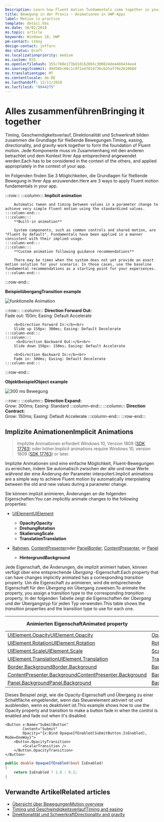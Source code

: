 ```yaml
---
Description: Learn how Fluent motion fundamentals come together in your app.
title: Bewegung in der Praxis – Animationen in UWP-Apps
label: Motion in practice
template: detail.hbs
ms.date: 10/02/2018
ms.topic: article
keywords: Windows 10, UWP
pm-contact: stmoy
design-contact: jeffarn
doc-status: Draft
ms.localizationpriority: medium
ms.custom: RS5
ms.openlocfilehash: 355c760e173bd101b2865c300824de44b6434ee4
ms.sourcegitcommit: 49d58bc66c1c9f2a4f81473bcb25af79e2b1088d
ms.translationtype: MT
ms.contentlocale: de-DE
ms.lasthandoff: 12/11/2018
ms.locfileid: "8944275"
---
```

# <a name="bringing-it-together"></a><span data-ttu-id="caed8-103">Alles zusammenführen</span><span class="sxs-lookup"><span data-stu-id="caed8-103">Bringing it together</span></span>

<span data-ttu-id="caed8-104">Timing, Geschwindigkeitsverlauf, Direktionalität und Schwerkraft bilden zusammen die Grundlage für fließende Bewegungen.</span><span class="sxs-lookup"><span data-stu-id="caed8-104">Timing, easing, directionality, and gravity work together to form the foundation of Fluent motion.</span></span> <span data-ttu-id="caed8-105">Jede Komponente muss im Zusammenhang mit den anderen betrachtet und dem Kontext Ihrer App entsprechend angewendet werden.</span><span class="sxs-lookup"><span data-stu-id="caed8-105">Each has to be considered in the context of the others, and applied appropriately in the context of your app.</span></span>

<span data-ttu-id="caed8-106">Im Folgenden finden Sie 3 Möglichkeiten, die Grundlagen für fließende Bewegung in Ihrer App anzuwenden.</span><span class="sxs-lookup"><span data-stu-id="caed8-106">Here are 3 ways to apply Fluent motion fundamentals in your app.</span></span>

:::row:::
    :::column:::
        **Implicit animation**

        Automatic tween and timing between values in a parameter change to achieve very simple Fluent motion using the standardized values.
    :::column-end:::
    :::column:::
        **Built-in animation**

        System components, such as common controls and shared motion, are "Fluent by default". Fundamentals have been applied in a manner consistent with their implied usage.
    :::column-end:::
    :::column:::
        **Custom animation following guidance recommendations**

        There may be times when the system does not yet provide an exact motion solution for your scenario. In those cases, use the baseline fundamental recommendations as a starting point for your experiences.
    :::column-end:::
:::row-end:::

**<span data-ttu-id="caed8-107">Beispielübergang</span><span class="sxs-lookup"><span data-stu-id="caed8-107">Transition example</span></span>**

![funktionelle Animation](images/pageRefresh.gif)

:::row:::
    :::column:::
        <b>Direction Forward Out:</b><br>
        Fade out: 150m; Easing: Default Accelerate

        <b>Direction Forward In:</b><br>
        Slide up 150px: 300ms; Easing: Default Decelerate
    :::column-end:::
    :::column:::
         <b>Direction Backward Out:</b><br>
        Slide down 150px: 150ms; Easing: Default Accelerate

        <b>Direction Backward In:</b><br>
        Fade in: 300ms; Easing: Default Decelerate
    :::column-end:::
:::row-end:::

**<span data-ttu-id="caed8-109">Objektbeispiel</span><span class="sxs-lookup"><span data-stu-id="caed8-109">Object example</span></span>**

 ![300 ms Bewegung](images/control.gif)

:::row:::
    :::column:::
        <b>Direction Expand:</b><br>
        Grow: 300ms; Easing: Standard
    :::column-end:::
    :::column:::
        <b>Direction Contract:</b><br>
        Grow: 150ms; Easing: Default Accelerate
    :::column-end:::
:::row-end:::

## <a name="implicit-animations"></a><span data-ttu-id="caed8-111">Implizite Animationen</span><span class="sxs-lookup"><span data-stu-id="caed8-111">Implicit Animations</span></span>

> <span data-ttu-id="caed8-112">Implizite Animationen erfordert Windows 10, Version 1809 ([SDK 17763](https://developer.microsoft.com/windows/downloads/windows-10-sdk)) oder höher.</span><span class="sxs-lookup"><span data-stu-id="caed8-112">Implicit animations require Windows 10, version 1809 ([SDK 17763](https://developer.microsoft.com/windows/downloads/windows-10-sdk)) or later.</span></span>


<span data-ttu-id="caed8-113">Implizite Animationen sind eine einfache Möglichkeit, Fluent-Bewegungen zu erreichen, indem Sie automatisch zwischen der alte und neue Werte während der eine Änderung der Parameter interpoliert.</span><span class="sxs-lookup"><span data-stu-id="caed8-113">Implicit animations are a simple way to achieve Fluent motion by automatically interpolating between the old and new values during a parameter change.</span></span>

<span data-ttu-id="caed8-114">Sie können implizit animieren, Änderungen an die folgenden Eigenschaften:</span><span class="sxs-lookup"><span data-stu-id="caed8-114">You can implicitly animate changes to the following properties:</span></span>

- [<span data-ttu-id="caed8-115">UIElement</span><span class="sxs-lookup"><span data-stu-id="caed8-115">UIElement</span></span>](/uwp/api/windows.ui.xaml.uielement)
  - **<span data-ttu-id="caed8-116">Opacity</span><span class="sxs-lookup"><span data-stu-id="caed8-116">Opacity</span></span>**
  - **<span data-ttu-id="caed8-117">Drehung</span><span class="sxs-lookup"><span data-stu-id="caed8-117">Rotation</span></span>**
  - **<span data-ttu-id="caed8-118">Skalierung</span><span class="sxs-lookup"><span data-stu-id="caed8-118">Scale</span></span>**
  - **<span data-ttu-id="caed8-119">Translation</span><span class="sxs-lookup"><span data-stu-id="caed8-119">Translation</span></span>**

- <span data-ttu-id="caed8-120">[Rahmen](/uwp/api/windows.ui.xaml.controls.border), [ContentPresenter](/uwp/api/windows.ui.xaml.controls.contentpresenter)oder [Panel](/uwp/api/windows.ui.xaml.controls.panel)</span><span class="sxs-lookup"><span data-stu-id="caed8-120">[Border](/uwp/api/windows.ui.xaml.controls.border), [ContentPresenter](/uwp/api/windows.ui.xaml.controls.contentpresenter), or [Panel](/uwp/api/windows.ui.xaml.controls.panel)</span></span>
  - **<span data-ttu-id="caed8-121">Hintergrund</span><span class="sxs-lookup"><span data-stu-id="caed8-121">Background</span></span>**

<span data-ttu-id="caed8-122">Jede Eigenschaft, die Änderungen, die implizit animiert haben, können verfügt über eine entsprechende _Übergang_ -Eigenschaft.</span><span class="sxs-lookup"><span data-stu-id="caed8-122">Each property that can have changes implicitly animated has a corresponding _transition_ property.</span></span> <span data-ttu-id="caed8-123">Um die Eigenschaft zu animieren, wird die entsprechende Eigenschaft für den _Übergang_ ein Übergang zuweisen.</span><span class="sxs-lookup"><span data-stu-id="caed8-123">To animate the property, you assign a transition type to the corresponding _transition_ property.</span></span> <span data-ttu-id="caed8-124">In der folgenden Tabelle zeigt die Eigenschaften der _Übergang_ und der Übergangstyp für jeden Typ verwenden.</span><span class="sxs-lookup"><span data-stu-id="caed8-124">This table shows the _transition_ properties and the transition type to use for each one.</span></span>

| <span data-ttu-id="caed8-125">Animierten Eigenschaft</span><span class="sxs-lookup"><span data-stu-id="caed8-125">Animated property</span></span> | <span data-ttu-id="caed8-126">Übergang-Eigenschaft</span><span class="sxs-lookup"><span data-stu-id="caed8-126">Transition property</span></span> | <span data-ttu-id="caed8-127">Implizite Übergangstyp</span><span class="sxs-lookup"><span data-stu-id="caed8-127">Implicit transition type</span></span> |
| -- | -- | -- |
| [<span data-ttu-id="caed8-128">UIElement.Opacity</span><span class="sxs-lookup"><span data-stu-id="caed8-128">UIElement.Opacity</span></span>](/uwp/api/windows.ui.xaml.uielement.opacity) | [<span data-ttu-id="caed8-129">OpacityTransition</span><span class="sxs-lookup"><span data-stu-id="caed8-129">OpacityTransition</span></span>](/uwp/api/windows.ui.xaml.uielement.opacitytransition) | [<span data-ttu-id="caed8-130">ScalarTransition</span><span class="sxs-lookup"><span data-stu-id="caed8-130">ScalarTransition</span></span>](/uwp/api/windows.ui.xaml.scalartransition) |
| [<span data-ttu-id="caed8-131">UIElement.Rotation</span><span class="sxs-lookup"><span data-stu-id="caed8-131">UIElement.Rotation</span></span>](/uwp/api/windows.ui.xaml.uielement.rotation) | [<span data-ttu-id="caed8-132">RotationTransition</span><span class="sxs-lookup"><span data-stu-id="caed8-132">RotationTransition</span></span>](/uwp/api/windows.ui.xaml.uielement.rotationtransition) | [<span data-ttu-id="caed8-133">ScalarTransition</span><span class="sxs-lookup"><span data-stu-id="caed8-133">ScalarTransition</span></span>](/uwp/api/windows.ui.xaml.scalartransition) |
| [<span data-ttu-id="caed8-134">UIElement.Scale</span><span class="sxs-lookup"><span data-stu-id="caed8-134">UIElement.Scale</span></span>](/uwp/api/windows.ui.xaml.uielement.scale) | [<span data-ttu-id="caed8-135">ScaleTransition</span><span class="sxs-lookup"><span data-stu-id="caed8-135">ScaleTransition</span></span>](/uwp/api/windows.ui.xaml.uielement.scaletransition) | [<span data-ttu-id="caed8-136">Vector3Transition</span><span class="sxs-lookup"><span data-stu-id="caed8-136">Vector3Transition</span></span>](/uwp/api/windows.ui.xaml.uielement.vector3transition) |
| [<span data-ttu-id="caed8-137">UIElement.Translation</span><span class="sxs-lookup"><span data-stu-id="caed8-137">UIElement.Translation</span></span>](/uwp/api/windows.ui.xaml.uielement.scale) | [<span data-ttu-id="caed8-138">TranslationTransition</span><span class="sxs-lookup"><span data-stu-id="caed8-138">TranslationTransition</span></span>](/uwp/api/windows.ui.xaml.uielement.translationtransition) | [<span data-ttu-id="caed8-139">Vector3Transition</span><span class="sxs-lookup"><span data-stu-id="caed8-139">Vector3Transition</span></span>](/uwp/api/windows.ui.xaml.uielement.vector3transition) |
| [<span data-ttu-id="caed8-140">Border.Background</span><span class="sxs-lookup"><span data-stu-id="caed8-140">Border.Background</span></span>](/uwp/api/windows.ui.xaml.controls.border.background) | [<span data-ttu-id="caed8-141">BackgroundTransition</span><span class="sxs-lookup"><span data-stu-id="caed8-141">BackgroundTransition</span></span>](/uwp/api/windows.ui.xaml.controls.border.backgroundtransition) | [<span data-ttu-id="caed8-142">BrushTransition</span><span class="sxs-lookup"><span data-stu-id="caed8-142">BrushTransition</span></span>](//uwp/api/windows.ui.xaml.uielement.brushtransition) |
| [<span data-ttu-id="caed8-143">ContentPresenter.Background</span><span class="sxs-lookup"><span data-stu-id="caed8-143">ContentPresenter.Background</span></span>](/uwp/api/windows.ui.xaml.controls.contentpresenter.background) | [<span data-ttu-id="caed8-144">BackgroundTransition</span><span class="sxs-lookup"><span data-stu-id="caed8-144">BackgroundTransition</span></span>](/uwp/api/windows.ui.xaml.controls.contentpresenter.backgroundtransition) | [<span data-ttu-id="caed8-145">BrushTransition</span><span class="sxs-lookup"><span data-stu-id="caed8-145">BrushTransition</span></span>](//uwp/api/windows.ui.xaml.uielement.brushtransition) |
| [<span data-ttu-id="caed8-146">Panel.Background</span><span class="sxs-lookup"><span data-stu-id="caed8-146">Panel.Background</span></span>](/uwp/api/windows.ui.xaml.controls.panel.background) | [<span data-ttu-id="caed8-147">BackgroundTransition</span><span class="sxs-lookup"><span data-stu-id="caed8-147">BackgroundTransition</span></span>](/uwp/api/windows.ui.xaml.controls.panel.backgroundtransition)  | [<span data-ttu-id="caed8-148">BrushTransition</span><span class="sxs-lookup"><span data-stu-id="caed8-148">BrushTransition</span></span>](//uwp/api/windows.ui.xaml.uielement.brushtransition) |

<span data-ttu-id="caed8-149">Dieses Beispiel zeigt, wie die Opacity-Eigenschaft und Übergang zu einer Schaltfläche eingeblendet, wenn das Steuerelement aktiviert ist und ausblenden, wenn es deaktiviert ist.</span><span class="sxs-lookup"><span data-stu-id="caed8-149">This example shows how to use the Opacity property and transition to make a button fade in when the control is enabled and fade out when it's disabled.</span></span>

```xaml
<Button x:Name="SubmitButton"
        Content="Submit"
        Opacity="{x:Bind OpaqueIfEnabled(SubmitButton.IsEnabled), Mode=OneWay}">
    <Button.OpacityTransition>
        <ScalarTransition />
    </Button.OpacityTransition>
</Button>
```

```csharp
public double OpaqueIfEnabled(bool IsEnabled)
{
    return IsEnabled ? 1.0 : 0.2;
}
```

## <a name="related-articles"></a><span data-ttu-id="caed8-150">Verwandte Artikel</span><span class="sxs-lookup"><span data-stu-id="caed8-150">Related articles</span></span>

- [<span data-ttu-id="caed8-151">Übersicht über Bewegungen</span><span class="sxs-lookup"><span data-stu-id="caed8-151">Motion overview</span></span>](index.md)
- [<span data-ttu-id="caed8-152">Timing und Geschwindigkeitsverlauf</span><span class="sxs-lookup"><span data-stu-id="caed8-152">Timing and easing</span></span>](timing-and-easing.md)
- [<span data-ttu-id="caed8-153">Direktionalität und Schwerkraft</span><span class="sxs-lookup"><span data-stu-id="caed8-153">Directionality and gravity</span></span>](directionality-and-gravity.md)
